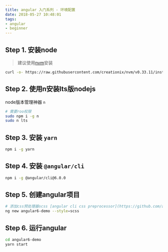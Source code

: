 ```yaml
---
title: angular 入门系列 - 环境配置
date: 2018-05-27 10:48:01
tags:
- angular
- beginner
---
```


## Step 1. 安装node

> 建议使用[nvm](https://github.com/creationix/nvm#installation)安装

```bash
curl -o- https://raw.githubusercontent.com/creationix/nvm/v0.33.11/install.sh | bash
```

## Step 2. 使用n安装lts版nodejs

node版本管理神器 `n`

```bash
# 需要roo权限
sudo npm i -g n
sudo n lts
```

## Step 3. 安装 `yarn`

```bash
npm i -g yarn
```

## Step 4. 安装 `@angular/cli`

```bash
npm i -g @angular/cli@6.0.0
```

## Step 5. 创建angular项目

```bash
# 添加css预处理器scss [angular cli css preprocessor](https://github.com/angular/angular-cli/wiki/stories-css-preprocessors)
ng new angular6-demo --style=scss
```

## Step 6. 运行angular

```bash
cd angular6-demo
yarn start
```

